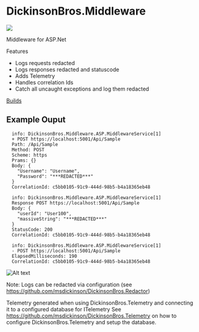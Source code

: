 # DickinsonBros.Middleware
<a href="https://www.nuget.org/packages/DickinsonBros.Middleware.ASP/">
    <img src="https://img.shields.io/nuget/v/DickinsonBros.Middleware.ASP">
</a>

Middleware for ASP.Net

Features

* Logs requests redacted
* Logs responses redacted and statuscode
* Adds Telemetry
* Handles correlation Ids
* Catch all uncaught exceptions and log them redacted

<a href="https://dev.azure.com/marksamdickinson/DickinsonBros/_build?definitionScope=%5CDickinsonBros.Middleware.ASP">Builds</a>

<h2>Example Ouput</h2>

      info: DickinsonBros.Middleware.ASP.MiddlewareService[1]
      + POST https://localhost:5001/Api/Sample
      Path: /Api/Sample
      Method: POST
      Scheme: https
      Prams: {}
      Body: {
        "Username": "Username",
        "Password": "***REDACTED***"
      }
      CorrelationId: c5bb0105-91c9-444d-98b5-b4a18365eb48

      info: DickinsonBros.Middleware.ASP.MiddlewareService[1]
      Response POST https://localhost:5001/Api/Sample
      Body: {
        "userId": "User100",
        "massiveString": "***REDACTED***"
      }
      StatusCode: 200
      CorrelationId: c5bb0105-91c9-444d-98b5-b4a18365eb48

      info: DickinsonBros.Middleware.ASP.MiddlewareService[1]
      - POST https://localhost:5001/Api/Sample
      ElapsedMilliseconds: 190
      CorrelationId: c5bb0105-91c9-444d-98b5-b4a18365eb48
      
![Alt text](https://raw.githubusercontent.com/msdickinson/DickinsonBros.Middleware/develop/TelemetryAPISample.PNG)

Note: Logs can be redacted via configuration (see https://github.com/msdickinson/DickinsonBros.Redactor)

Telemetry generated when using DickinsonBros.Telemetry and connecting it to a configured database for ITelemetry See https://github.com/msdickinson/DickinsonBros.Telemetry on how to configure DickinsonBros.Telemetry and setup the database.
